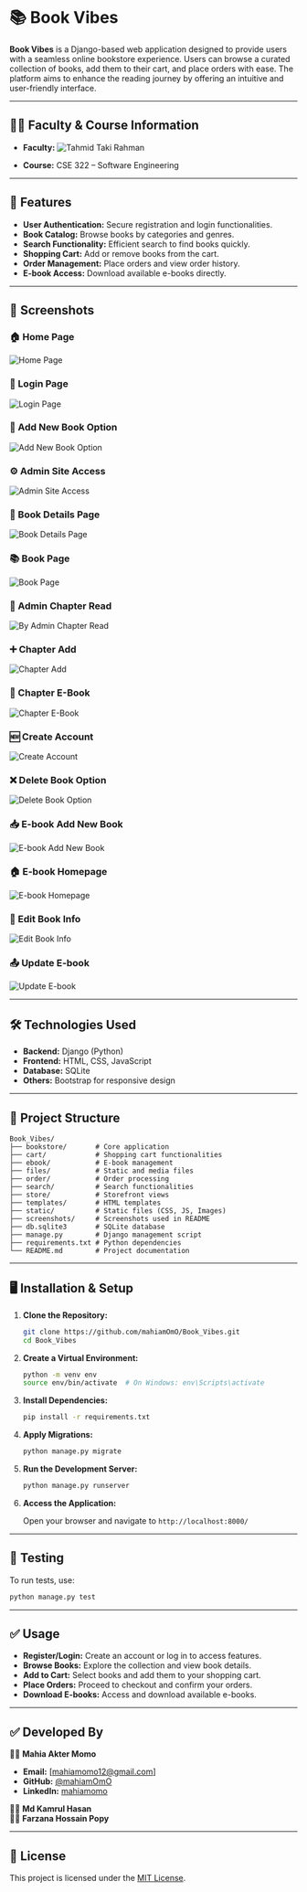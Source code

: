 # 📚 Book Vibes

**Book Vibes** is a Django-based web application designed to provide users with a seamless online bookstore experience. Users can browse a curated collection of books, add them to their cart, and place orders with ease. The platform aims to enhance the reading journey by offering an intuitive and user-friendly interface.

---

## 🧑‍🏫 Faculty & Course Information

- **Faculty:** ![Tahmid Taki Rahman](https://cse.uap-bd.edu/uploads/faculty/71.jpg)

- **Course:** CSE 322 – Software Engineering

---

## 🚀 Features

- **User Authentication:** Secure registration and login functionalities.
- **Book Catalog:** Browse books by categories and genres.
- **Search Functionality:** Efficient search to find books quickly.
- **Shopping Cart:** Add or remove books from the cart.
- **Order Management:** Place orders and view order history.
- **E-book Access:** Download available e-books directly.

---

## 📸 Screenshots

### 🏠 Home Page
![Home Page](./screenshort/home_page.png)

### 🔐 Login Page  
![Login Page](./screenshort/login_page.png)

### 📝 Add New Book Option  
![Add New Book Option](./screenshort/add_new_book_option.png)

### ⚙️ Admin Site Access  
![Admin Site Access](./screenshort/admin_site_access.png)

### 📖 Book Details Page  
![Book Details Page](./screenshort/book_details_page.png) 


### 📚 Book Page  
![Book Page](./screenshort/book_page.png) 

### 📘 Admin Chapter Read  
![By Admin Chapter Read](./screenshort/by_admin_chapter_read.png)

### ➕ Chapter Add  
![Chapter Add](./screenshort/chapter_add.png)

### 📘 Chapter E-Book  
![Chapter E-Book](./screenshort/chapter_ebook.png)

### 🆕 Create Account  
![Create Account](./screenshort/create_acc.png)

### ❌ Delete Book Option  
![Delete Book Option](./screenshort/delete_book_option.png)

### 📥 E-book Add New Book  
![E-book Add New Book](./screenshort/ebook_add_new_book.png)

### 🏠 E-book Homepage  
![E-book Homepage](./screenshort/ebook_homepage.png)

### 📝 Edit Book Info  
![Edit Book Info](./screenshort/edit_book_info.png)

### 📤 Update E-book  
![Update E-book](./screenshort/update_ebook.png)

---

## 🛠️ Technologies Used

- **Backend:** Django (Python)
- **Frontend:** HTML, CSS, JavaScript
- **Database:** SQLite
- **Others:** Bootstrap for responsive design

---

## 📂 Project Structure

```
Book_Vibes/
├── bookstore/       # Core application
├── cart/            # Shopping cart functionalities
├── ebook/           # E-book management
├── files/           # Static and media files
├── order/           # Order processing
├── search/          # Search functionalities
├── store/           # Storefront views
├── templates/       # HTML templates
├── static/          # Static files (CSS, JS, Images)
├── screenshots/     # Screenshots used in README
├── db.sqlite3       # SQLite database
├── manage.py        # Django management script
├── requirements.txt # Python dependencies
└── README.md        # Project documentation
```

---

## 🖥️ Installation & Setup

1. **Clone the Repository:**

   ```bash
   git clone https://github.com/mahiamOmO/Book_Vibes.git
   cd Book_Vibes
   ```

2. **Create a Virtual Environment:**

   ```bash
   python -m venv env
   source env/bin/activate  # On Windows: env\Scripts\activate
   ```

3. **Install Dependencies:**

   ```bash
   pip install -r requirements.txt
   ```

4. **Apply Migrations:**

   ```bash
   python manage.py migrate
   ```

5. **Run the Development Server:**

   ```bash
   python manage.py runserver
   ```

6. **Access the Application:**

   Open your browser and navigate to `http://localhost:8000/`

---

## 🧪 Testing

To run tests, use:

```bash
python manage.py test
```

---

## ✅ Usage

- **Register/Login:** Create an account or log in to access features.
- **Browse Books:** Explore the collection and view book details.
- **Add to Cart:** Select books and add them to your shopping cart.
- **Place Orders:** Proceed to checkout and confirm your orders.
- **Download E-books:** Access and download available e-books.

---


## ✅ Developed By

👩‍💻 **Mahia Akter Momo**  
 - **Email:** [mahiamomo12@gmail.com]
- **GitHub:** [@mahiamOmO](https://github.com/mahiamOmO)
- **LinkedIn:** [mahiamomo](https://www.linkedin.com/in/mahiamomo12/)

👨‍💻 **Md Kamrul Hasan**  
👩‍💻 **Farzana Hossain Popy**

---


## 📄 License

This project is licensed under the [MIT License](LICENSE).
